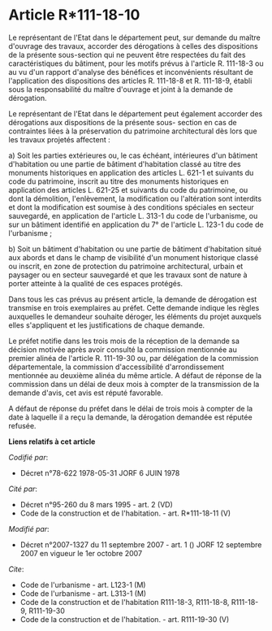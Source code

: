 # Article R*111-18-10

Le représentant de l'Etat dans le département peut, sur demande du maître d'ouvrage des travaux, accorder des dérogations à
celles des dispositions de la présente sous-section qui ne peuvent être respectées du fait des caractéristiques du bâtiment,
pour les motifs prévus à l'article R. 111-18-3 ou au vu d'un rapport d'analyse des bénéfices et inconvénients résultant de
l'application des dispositions des articles R. 111-18-8 et R. 111-18-9, établi sous la responsabilité du maître d'ouvrage et
joint à la demande de dérogation.

Le représentant de l'Etat dans le département peut également accorder des dérogations aux dispositions de la présente sous-
section en cas de contraintes liées à la préservation du patrimoine architectural dès lors que les travaux projetés
affectent :

a) Soit les parties extérieures ou, le cas échéant, intérieures d'un bâtiment d'habitation ou une partie de bâtiment
d'habitation classé au titre des monuments historiques en application des articles L. 621-1 et suivants du code du
patrimoine, inscrit au titre des monuments historiques en application des articles L. 621-25 et suivants du code du
patrimoine, ou dont la démolition, l'enlèvement, la modification ou l'altération sont interdits et dont la modification est
soumise à des conditions spéciales en secteur sauvegardé, en application de l'article L. 313-1 du code de l'urbanisme, ou sur
un bâtiment identifié en application du 7° de l'article L. 123-1 du code de l'urbanisme ;

b) Soit un bâtiment d'habitation ou une partie de bâtiment d'habitation situé aux abords et dans le champ de visibilité d'un
monument historique classé ou inscrit, en zone de protection du patrimoine architectural, urbain et paysager ou en secteur
sauvegardé et que les travaux sont de nature à porter atteinte à la qualité de ces espaces protégés.

Dans tous les cas prévus au présent article, la demande de dérogation est transmise en trois exemplaires au préfet. Cette
demande indique les règles auxquelles le demandeur souhaite déroger, les éléments du projet auxquels elles s'appliquent et
les justifications de chaque demande.

Le préfet notifie dans les trois mois de la réception de la demande sa décision motivée après avoir consulté la commission
mentionnée au premier alinéa de l'article R. 111-19-30 ou, par délégation de la commission départementale, la commission
d'accessibilité d'arrondissement mentionnée au deuxième alinéa du même article. A défaut de réponse de la commission dans un
délai de deux mois à compter de la transmission de la demande d'avis, cet avis est réputé favorable.

A défaut de réponse du préfet dans le délai de trois mois à compter de la date à laquelle il a reçu la demande, la dérogation
demandée est réputée refusée.

**Liens relatifs à cet article**

_Codifié par_:

  - Décret n°78-622 1978-05-31 JORF 6 JUIN 1978

_Cité par_:

  - Décret n°95-260 du 8 mars 1995 - art. 2 (VD)
  - Code de la construction et de l'habitation. - art. R*111-18-11 (V)

_Modifié par_:

  - Décret n°2007-1327 du 11 septembre 2007 - art. 1 () JORF 12 septembre 2007 en vigueur le 1er octobre 2007

_Cite_:

  - Code de l'urbanisme - art. L123-1 (M)
  - Code de l'urbanisme - art. L313-1 (M)
  - Code de la construction et de l'habitation R111-18-3, R111-18-8, R111-18-9, R111-19-30
  - Code de la construction et de l'habitation. - art. R111-19-30 (V)
